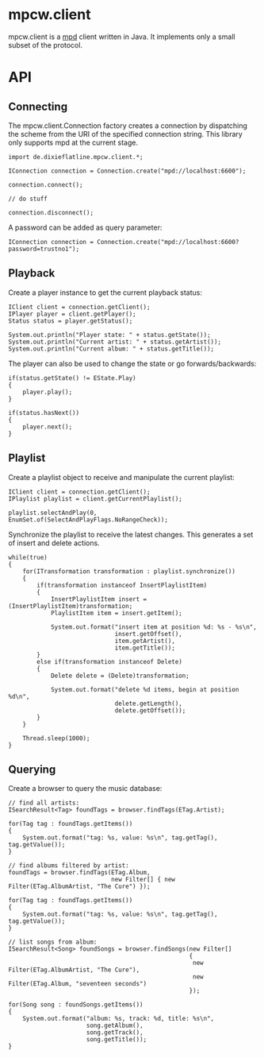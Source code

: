 # mpcw.client

mpcw.client is a [mpd](https://www.musicpd.org/) client written in Java. It implements only a
small subset of the protocol.

# API

## Connecting

The mpcw.client.Connection factory creates a connection by dispatching the
scheme from the URI of the specified connection string. This library only
supports mpd at the current stage.

```
import de.dixieflatline.mpcw.client.*;

IConnection connection = Connection.create("mpd://localhost:6600");

connection.connect();

// do stuff

connection.disconnect();
```

A password can be added as query parameter:

```
IConnection connection = Connection.create("mpd://localhost:6600?password=trustno1");
```

## Playback

Create a player instance to get the current playback status:

```
IClient client = connection.getClient();
IPlayer player = client.getPlayer();
Status status = player.getStatus();

System.out.println("Player state: " + status.getState());
System.out.println("Current artist: " + status.getArtist());
System.out.println("Current album: " + status.getTitle());
```

The player can also be used to change the state or go forwards/backwards:

```
if(status.getState() != EState.Play)
{			
	player.play();
}

if(status.hasNext())
{
	player.next();
}
```

## Playlist

Create a playlist object to receive and manipulate the current playlist:

```
IClient client = connection.getClient();
IPlaylist playlist = client.getCurrentPlaylist();

playlist.selectAndPlay(0, EnumSet.of(SelectAndPlayFlags.NoRangeCheck));
```

Synchronize the playlist to receive the latest changes. This generates a set
of insert and delete actions.

```
while(true)
{
	for(ITransformation transformation : playlist.synchronize())
	{
		if(transformation instanceof InsertPlaylistItem)
		{
			InsertPlaylistItem insert = (InsertPlaylistItem)transformation;
			PlaylistItem item = insert.getItem();
			
			System.out.format("insert item at position %d: %s - %s\n",
			                  insert.getOffset(),
			                  item.getArtist(),
			                  item.getTitle());
		}
		else if(transformation instanceof Delete)
		{
			Delete delete = (Delete)transformation;
			
			System.out.format("delete %d items, begin at position %d\n",
			                  delete.getLength(),
			                  delete.getOffset());
		}
	}
	
	Thread.sleep(1000);
}
```

## Querying

Create a browser to query the music database:

```
// find all artists:
ISearchResult<Tag> foundTags = browser.findTags(ETag.Artist);

for(Tag tag : foundTags.getItems())
{
	System.out.format("tag: %s, value: %s\n", tag.getTag(), tag.getValue());
}

// find albums filtered by artist:
foundTags = browser.findTags(ETag.Album,
                             new Filter[] { new Filter(ETag.AlbumArtist, "The Cure") });

for(Tag tag : foundTags.getItems())
{
	System.out.format("tag: %s, value: %s\n", tag.getTag(), tag.getValue());
}

// list songs from album:
ISearchResult<Song> foundSongs = browser.findSongs(new Filter[]
                                                   {
                                                   	new Filter(ETag.AlbumArtist, "The Cure"),
                                                   	new Filter(ETag.Album, "seventeen seconds")
                                                   });

for(Song song : foundSongs.getItems())
{
	System.out.format("album: %s, track: %d, title: %s\n",
	                  song.getAlbum(),
	                  song.getTrack(),
	                  song.getTitle());
}
```
